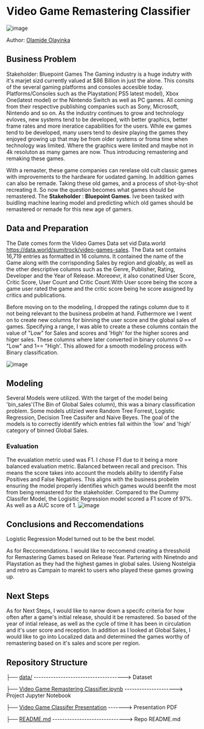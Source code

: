 # Video Game Remastering Classifier 


![image](https://i.rtings.com/assets/pages/BZfoW14G/best-4k-gaming-tv-medium.jpg)

Author: [Olamide Olayinka](https://www.linkedin.com/in/olamideholayinka/)

## Business Problem
Stakeholder: Bluepoint Games 
The Gaming industry is a huge indutry with it's marjet sizd currently valued at $86 Billion in just the alone. This consits of the several gaming platforms and consoles accesible today. Platforms/Consoles such as the Playstation( PS5 latest model), Xbox One(latest model) or the Nintendo Switch as well as PC games. All coming from their respective publishing companies such as Sony, Microsoft, Nintendo and so on. As the industry continues to grow and technology evloves, new systems tend to be developed, with better graphics, better frame rates and more ineratice capabilities for the users. While ew games tend to be developed, many users tend to desire playing the games they enjoyed growing up that may be from older systems or froma time when technology was limited. Where the graphics were limited and maybe not in 4k resoluton as many games are now. Thus introducing remastering and remaking these games.
 
 With a remaster, these game companies can rerelase old cult classic games with improvements to the hardware for uodated gaming. In addition games can also be remade. Taking these old games, and a process of shot-by-shot recreating it. So now the question becomes what games should be remastered. The **Stakeholder** : **Bluepoint Games**. Ive been tasked with buidling machine learing model and predicting which old games should be remastered or remade for this new age of gamers.

## Data and Preparation
The Date comes form the Video Games Data set vid Data.world https://data.world/sumitrock/video-games-sales. The Data set contains 16,719 entries as formatted in 16 columns. It contained the name of the Game along with the corrisponding Sales by region and gloably, as well as the other descriptive columns such as the Genre, Publisher, Rating, Developer and the Year of Release. Moreoevr, it also conatined User Score, Critic Score, User Count and Critic Count.With User score being the score a game user rated the game and the critic score being he score assigned by critics and publications.

Before moving on to the modeling, I dropped the ratings column due to it not being relevant to the business probelm at hand. Futhermore we I went on to create new columns for binning the user score and the global sales of games.  Specifying a range, I was able to create a these columns contain the value of "Low" for Sales and scores and 'High' for the higher scores and higer sales. These columns where later converted in binary columns 0 == "Low" and 1== "High'. This allowed for a smooth modeling process with Binary classification.

![image](https://i.imgur.com/5ln8L4B.png)



## Modeling
Several Models were utilized. With the target of the model being 'bin_sales'(The Bin of Global Sales column), this was a binary classification problem. 
Some models utilzied were Random Tree Forrest, Logistic Regression, Decision Tree Cassifer and Naive Beyes. The goal of the models is to correctly identify which entries fall within the 'low' and 'high' category of binned Global Sales. 


### Evaluation
The evualation metric used was F1. I chose F1 due to it being a more balanced evaluation metric. Balanced between recall and precison. This means the score takes into account the models ability to identify False Positives and False Negatives. This aligns with the business probelm ensuring the model properly identifies which games would beenfit the most from being remastered for the stakeholder. 
Compared to the Dummy Classifer Model, the Logisitic Regression model scored a F1 score of 97%. As well as a AUC score of 1. 
![image](https://i.imgur.com/NsdjFOc.png)





## Conclusions and Reccomendations
Logistic Regression Model turned out to be the best model.

As for Reccomendations. I would like to reccomend creating a thresshold for Remastering Games based on Release Year.
Partering with Ninetndo and Playstation as they had the highest games in global sales.
Usieng Nostelgia and retro as Campain to marekt to users who played these games growing up. 


## Next Steps
As for Next Steps, I would like to narow down a specifc criteria for how often after a game's initial release, should it be remastered. So based of the year of intial release, as well as the cycle of time it has been in circulation and it's user score and reception. In addition as I looked at Global Sales, I would like to go into Localized data and determined the games worthy of remastering based on it's sales and score per region. 

## Repository Structure
├── [data/](https://github.com/olamide-h/Video-Game-Remastering-Classifier/tree/main/Data)    -------------------------------------> Dataset

├── [Video Game Remastering Classifier.ipynb](https://github.com/olamide-h/Video-Game-Remastering-Classifier/blob/main/Video%20Game%20Remastering%20Notebook.ipynb)              ---------------------> Project Jupyter Notebook

├── [Video Game Classifer Presentation](https://github.com/olamide-h/Video-Game-Remastering-Classifier/blob/main/Video%20Game%20Classifier%20Presentation-2.pdf)  -------> Presentation PDF

├── [README.md](https://github.com/olamide-h/Capstone) ------------------------------> Repo README.md

